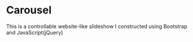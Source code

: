 # Carousel
This is a controllable website-like slideshow I constructed using Bootstrap and JavaScript(jQuery)
